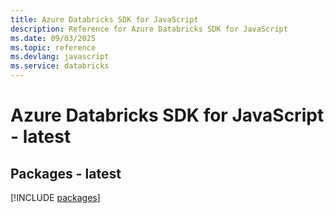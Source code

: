 ```yaml
---
title: Azure Databricks SDK for JavaScript
description: Reference for Azure Databricks SDK for JavaScript
ms.date: 09/03/2025
ms.topic: reference
ms.devlang: javascript
ms.service: databricks
---
```

# Azure Databricks SDK for JavaScript - latest
## Packages - latest
[!INCLUDE [packages](databricks-index.md)]
